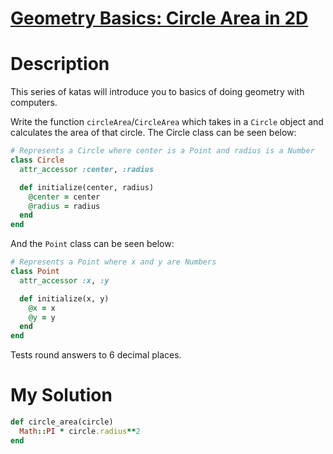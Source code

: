 # [Geometry Basics: Circle Area in 2D](https://www.codewars.com/kata/58e3f824a33b52c1dc0001c0)

# Description
This series of katas will introduce you to basics of doing geometry with computers.

Write the function `circleArea`/`CircleArea` which takes in a `Circle` object and calculates the area of that circle.
The Circle class can be seen below:

```ruby
# Represents a Circle where center is a Point and radius is a Number
class Circle
  attr_accessor :center, :radius

  def initialize(center, radius)
    @center = center
    @radius = radius
  end
end
```

And the `Point` class can be seen below:

```ruby
# Represents a Point where x and y are Numbers
class Point
  attr_accessor :x, :y

  def initialize(x, y)
    @x = x
    @y = y
  end
end
```

Tests round answers to 6 decimal places.

# My Solution
```ruby
def circle_area(circle)
  Math::PI * circle.radius**2
end
```
